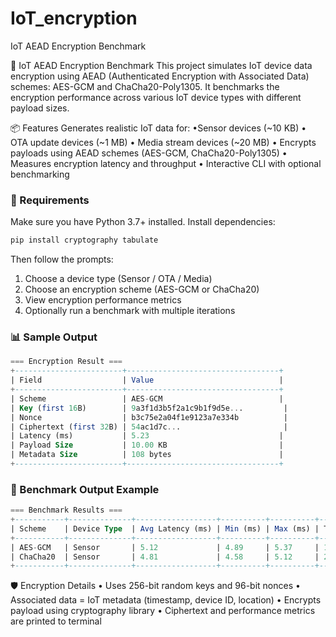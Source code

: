 # IoT_encryption
IoT AEAD Encryption Benchmark


🔐 IoT AEAD Encryption Benchmark
This project simulates IoT device data encryption using AEAD (Authenticated Encryption with Associated Data) schemes: AES-GCM and ChaCha20-Poly1305. It benchmarks the encryption performance across various IoT device types with different payload sizes.


📦 Features
Generates realistic IoT data for:
•Sensor devices (~10 KB)
• OTA update devices (~1 MB)
• Media stream devices (~20 MB)
• Encrypts payloads using AEAD schemes (AES-GCM, ChaCha20-Poly1305)
• Measures encryption latency and throughput
• Interactive CLI with optional benchmarking


### 🧰 Requirements
Make sure you have Python 3.7+ installed.
Install dependencies:
```bash
pip install cryptography tabulate
```

Then follow the prompts:
1. Choose a device type (Sensor / OTA / Media)
2. Choose an encryption scheme (AES-GCM or ChaCha20)
3. View encryption performance metrics
4. Optionally run a benchmark with multiple iterations


### 📊 Sample Output
```sql
=== Encryption Result ===
+------------------------+----------------------------------+
| Field                  | Value                            |
+------------------------+----------------------------------+
| Scheme                 | AES-GCM                          |
| Key (first 16B)        | 9a3f1d3b5f2a1c9b1f9d5e...         |
| Nonce                  | b3c75e2a04f1e9123a7e334b          |
| Ciphertext (first 32B) | 54ac1d7c...                       |
| Latency (ms)           | 5.23                             |
| Payload Size           | 10.00 KB                         |
| Metadata Size          | 108 bytes                        |
+------------------------+----------------------------------+
```


### 🧪 Benchmark Output Example
```sql
=== Benchmark Results ===
+-----------+--------------+------------------+----------+----------+-------------------+-------------+
| Scheme    | Device Type  | Avg Latency (ms) | Min (ms) | Max (ms) | Throughput (GB/s) | Iterations  |
+-----------+--------------+------------------+----------+----------+-------------------+-------------+
| AES-GCM   | Sensor       | 5.12             | 4.89     | 5.37     | 1.89              | 5           |
| ChaCha20  | Sensor       | 4.81             | 4.58     | 5.12     | 2.01              | 5           |
+-----------+--------------+------------------+----------+----------+-------------------+-------------+
```


🛡️ Encryption Details
• Uses 256-bit random keys and 96-bit nonces
• Associated data = IoT metadata (timestamp, device ID, location)
• Encrypts payload using cryptography library
• Ciphertext and performance metrics are printed to terminal



